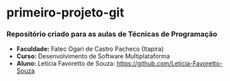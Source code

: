 # primeiro-projeto-git

### Repositório criado para as aulas de Técnicas de Programação

- **Faculdade:** Fatec Ogari de Castro Pacheco (Itapira)
- **Curso:** Desenvolvimento de Software Multiplataforma
- **Aluno:** Letícia Favoretto de Souza: https://github.com/Leticia-Favoretto-Souza